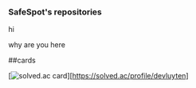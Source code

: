 ### SafeSpot's repositories

hi


why are you here

##cards


[![solved.ac card](https://github-readme-solvedac.hyp3rflow.vercel.app/api/?handle=devluyten)][https://solved.ac/profile/devluyten]
